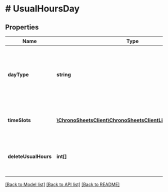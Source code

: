 # # UsualHoursDay

## Properties

Name | Type | Description | Notes
------------ | ------------- | ------------- | -------------
**dayType** | **string** | Specify which day this collection of Roster timeslots is for (Monday-Sunday) | [optional]
**timeSlots** | [**\ChronoSheetsClient\ChronoSheetsClientLibModel\TimeSlot[]**](TimeSlot.md) | A collection of TimeSlots within this day | [optional]
**deleteUsualHours** | **int[]** | Mark here which existing UsualHours are to be deleted | [optional]

[[Back to Model list]](../../README.md#models) [[Back to API list]](../../README.md#endpoints) [[Back to README]](../../README.md)
